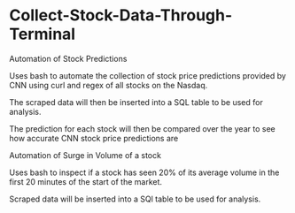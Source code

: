 # Collect-Stock-Data-Through-Terminal

Automation of Stock Predictions

Uses bash to automate the collection of stock price predictions provided by CNN using curl and regex of all stocks on the Nasdaq. 

The scraped data will then be inserted into a SQL table to be used for analysis. 

The prediction for each stock will then be compared over the year to see how accurate CNN stock price predictions are





Automation of Surge in Volume of a stock

Uses bash to inspect if a stock has seen 20% of its average volume in the first 20 minutes of the start of the market.

Scraped data will be inserted into a SQl table to be used for analysis.



